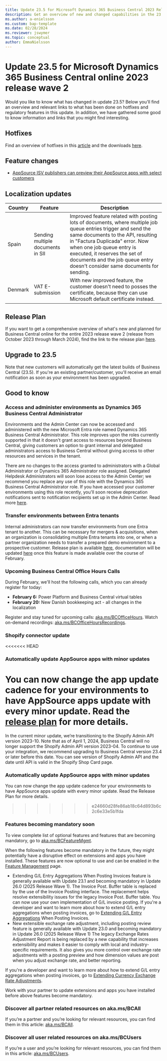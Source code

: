 ```yaml
---
title: Update 23.5 for Microsoft Dynamics 365 Business Central 2023 Release Wave 2
description: Get an overview of new and changed capabilities in the 23.5 update of Business Central online, which is part of 2023 release wave 2.
ms.author: a-enielsson
ms.custom: bap-template
ms.date: 02/28/2024
ms.reviewer: jswymer
ms.topic: conceptual
author: EmmaNielsson
---
```


# Update 23.5 for Microsoft Dynamics 365 Business Central online 2023 release wave 2

Would you like to know what has changed in update 23.5? Below you'll find an overview and relevant links to what has been done on hotfixes and regulatory features in this update. In addition, we have gathered some good to know information and links that you might find interesting.

## Hotfixes

Find an overview of hotfixes in this [article](https://support.microsoft.com/help/5035207) and the downloads [here](https://aka.ms/BCDownload).

## Feature changes

- [AppSource ISV publishers can preview their AppSource apps with select customers](/dynamics365/release-plan/2023wave2/smb/dynamics365-business-central/appsource-isv-publishers-preview-their-appsource-apps-select-customers)

## Localization updates

| Country| Feature  |Description|
|-------------|--------------|--------------|
| Spain | Sending multiple documents in SII | Improved feature related with posting lots of documents, where multiple job queue entries trigger and send the same documents to the API, resulting in "Factura Duplicada" error. Now when one job queue entry is executed, it reserves the set of documents and the job queue entry doesn't consider same documents for sending. |
| Denmark | VAT E-submission | With new improved feature, the customer doesn't need to posses the certificate, because they can use Microsoft default certificate instead. |

## Release Plan

If you want to get a comprehensive overview of what's new and planned for Business Central online for the entire 2023 release wave 2 (release from October 2023 through March 2024), find the link to the release plan [here](https://aka.ms/BCReleasePlan).

## Upgrade to 23.5

Note that new customers will automatically get the latest builds of Business Central (23.5). If you're an existing partner/customer, you'll receive an email notification as soon as your environment has been upgraded.

## Good to know

### Access and administer environments as Dynamics 365 Business Central Administrator

Environments and the Admin Center can now be accessed and administered with the new Microsoft Entra role named Dynamics 365 Business Central Administrator. This role improves upon the roles currently supported in that it doesn't grant access to resources beyond Business Central, giving customers an option to grant internal and delegated administrators access to Business Central without giving access to other resources and services in the tenant.

There are no changes to the access granted to administrators with a Global Administrator or Dynamics 365 Administrator role assigned. Delegated Helpdesk Administrators will soon lose access to the Admin Center; we recommend you replace any use of this role with the Dynamics 365 Business Central Administrator role. If you have accessed your customer environments using this role recently, you'll soon receive deprecation notifications sent to notification recipients set up in the Admin Center. Read more [here](/dynamics365/release-plan/2023wave2/smb/dynamics365-business-central/assign-more-granular-administration-rights).

### Transfer environments between Entra tenants

Internal administrators can now transfer environments from one Entra tenant to another. This can be necessary for mergers & acquisitions, when an organization is consolidating multiple Entra tenants into one, or when a partner organization needs to transfer a prepared demo environment to a prospective customer. Release plan is available [here](/dynamics365/release-plan/2023wave2/smb/dynamics365-business-central/transfer-environments-between-entra-tenants), documentation will be updated [here](/dynamics365/business-central/dev-itpro/administration/tenant-admin-center-environments-move) once this feature is made available over the course of February.

### Upcoming Business Central Office Hours Calls

During February, we'll host the following calls, which you can already register for today:

- **February 6:** Power Platform and Business Central virtual tables
- **February 20:** New Danish bookkeeping act - all changes in the localization

Register and stay tuned for upcoming calls: [aka.ms/BCOfficeHours](https://aka.ms/BCOfficeHours).
Watch on-demand recordings: [aka.ms/BCOfficeHoursRecordings](https://aka.ms/BCOfficeHoursRecordings). 

### Shopify connector update

<<<<<<< HEAD
### Automatically update AppSource apps with minor updates  
You can now change the app update cadence for your environments to have AppSource apps update with every minor update. Read the [release plan](/dynamics365/release-plan/2023wave2/smb/dynamics365-business-central/planned-features) for more details.
=======
In the current minor update, we’re transitioning to the Shopify Admin API version 2023-10. Note that as of April 1, 2024, Business Central will no longer support the Shopify Admin API version 2023-04. To continue to use your integration, we recommend upgrading to Business Central version 23.4 or later before this date. You can see version of Shopify Admin API and the date until API is valid in the Shopify Shop Card page.

### Automatically update AppSource apps with minor updates

You can now change the app update cadence for your environments to have AppSource apps update with every minor update. Read the Release Plan for more details.
>>>>>>> e24660d28fe86ab18c64d893b6c2c6e33e5b1fda

### Features becoming mandatory soon
To view complete list of optional features and features that are becoming mandatory, go to [aka.ms/BCFeatureMgmt](https://aka.ms/BCFeatureMgmt). 

When the following features become mandatory in the future, they might potentially have a disruptive effect on extensions and apps you have installed. These features are now optional to use and can be enabled in the [Feature Management](https://dynamics.microsoft.com/en-us/business-central/signin/?ru=https%3A%2F%2Fbusinesscentral.dynamics.com%2F%3Fpage%3D2610%26noSignUpCheck%3D1) page.
- Extending G/L Entry Aggregations When Posting Invoices feature is generally available with Update 23.1 and becoming mandatory in Update 26.0 (2025 Release Wave 1).
The Invoice Post. Buffer table is replaced by the use of the Invoice Posting interface. The replacement helps resolve extensibility issues for the legacy Invoice Post. Buffer table. You can now use your own implementation of G/L invoice posting.
If you're a developer and want to learn more about how to extend G/L entry aggregations when posting invoices, go to [Extending G/L Entry Aggregations](/dynamics365/business-central/dev-itpro/developer/devenv-invoice-posting-example) When Posting Invoices.
- New extensible exchange rate adjustment, including posting review feature is generally available with Update 23.0 and becoming mandatory in Update 26.0 (2025 Release Wave 1) The legacy Exchange Rates Adjustment Report is being replaced by a new capability that increases extensibility and makes it easier to comply with local and industry-specific requirements. It also gives you more control over exchange rate adjustments with a posting preview and how dimension values are post when you adjust exchange rate, and better reporting.

If you're a developer and want to learn more about how to extend G/L entry aggregations when posting invoices, go to [Extending Currency Exchange Rate Adjustments](/dynamics365/business-central/dev-itpro/developer/devenv-extend-exchange-rates).

Work with your partner to update extensions and apps you have installed before above features become mandatory.

### Discover all partner related resources on aka.ms/BCAll

If you’re a partner and you’re looking for relevant resources, you can find them in this article: [aka.ms/BCAll](https://aka.ms/BCAll).

### Discover all user related resources on aka.ms/BCUsers

If you’re a user and you’re looking for relevant resources, you can find them in this article: [aka.ms/BCUsers](https://aka.ms/BCUsers).  
